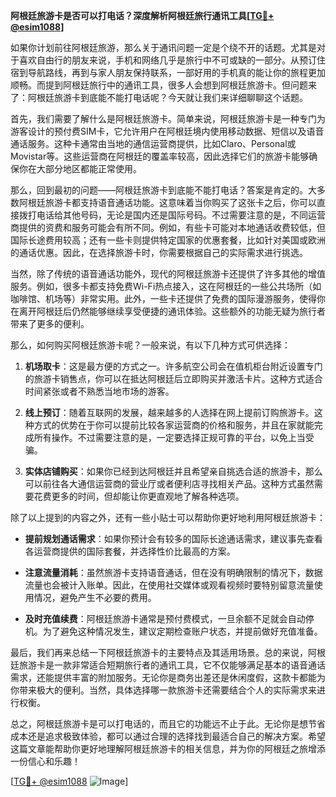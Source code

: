 **阿根廷旅游卡是否可以打电话？深度解析阿根廷旅行通讯工具[[TG💪+ @esim1088](https://t.me/s/esim1088)]**

如果你计划前往阿根廷旅游，那么关于通讯问题一定是个绕不开的话题。尤其是对于喜欢自由行的朋友来说，手机和网络几乎是旅行中不可或缺的一部分。从预订住宿到导航路线，再到与家人朋友保持联系，一部好用的手机真的能让你的旅程更加顺畅。而提到阿根廷旅行中的通讯工具，很多人会想到阿根廷旅游卡。但问题来了：阿根廷旅游卡到底能不能打电话呢？今天就让我们来详细聊聊这个话题。

首先，我们需要了解什么是阿根廷旅游卡。简单来说，阿根廷旅游卡是一种专门为游客设计的预付费SIM卡，它允许用户在阿根廷境内使用移动数据、短信以及语音通话服务。这种卡通常由当地的通信运营商提供，比如Claro、Personal或Movistar等。这些运营商在阿根廷的覆盖率较高，因此选择它们的旅游卡能够确保你在大部分地区都能正常使用。

那么，回到最初的问题——阿根廷旅游卡到底能不能打电话？答案是肯定的。大多数阿根廷旅游卡都支持语音通话功能。这意味着当你购买了这张卡之后，你可以直接拨打电话给其他号码，无论是国内还是国际号码。不过需要注意的是，不同运营商提供的资费和服务可能会有所不同。例如，有些卡可能对本地通话收费较低，但国际长途费用较高；还有一些卡则提供特定国家的优惠套餐，比如针对美国或欧洲的通话优惠。因此，在选择旅游卡时，你需要根据自己的实际需求进行挑选。

当然，除了传统的语音通话功能外，现代的阿根廷旅游卡还提供了许多其他的增值服务。例如，很多卡都支持免费Wi-Fi热点接入，这在阿根廷的一些公共场所（如咖啡馆、机场等）非常实用。此外，一些卡还提供了免费的国际漫游服务，使得你在离开阿根廷后仍然能够继续享受便捷的通讯体验。这些额外的功能无疑为旅行者带来了更多的便利。

那么，如何购买阿根廷旅游卡呢？一般来说，有以下几种方式可供选择：

1. **机场取卡**：这是最方便的方式之一。许多航空公司会在值机柜台附近设置专门的旅游卡销售点，你可以在抵达阿根廷后立即购买并激活卡片。这种方式适合时间紧张或者不熟悉当地市场的游客。

2. **线上预订**：随着互联网的发展，越来越多的人选择在网上提前订购旅游卡。这种方式的优势在于你可以提前比较各家运营商的价格和服务，并且在家就能完成所有操作。不过需要注意的是，一定要选择正规可靠的平台，以免上当受骗。

3. **实体店铺购买**：如果你已经到达阿根廷并且希望亲自挑选合适的旅游卡，那么可以前往各大通信运营商的营业厅或者便利店寻找相关产品。这种方式虽然需要花费更多的时间，但却能让你更直观地了解各种选项。

除了以上提到的内容之外，还有一些小贴士可以帮助你更好地利用阿根廷旅游卡：

- **提前规划通话需求**：如果你预计会有较多的国际长途通话需求，建议事先查看各运营商提供的国际套餐，并选择性价比最高的方案。
  
- **注意流量消耗**：虽然旅游卡支持语音通话，但在没有明确限制的情况下，数据流量也会被计入账单。因此，在使用社交媒体或观看视频时要特别留意流量使用情况，避免产生不必要的费用。

- **及时充值续费**：阿根廷旅游卡通常是预付费模式，一旦余额不足就会自动停机。为了避免这种情况发生，建议定期检查账户状态，并提前做好充值准备。

最后，我们再来总结一下阿根廷旅游卡的主要特点及其适用场景。总的来说，阿根廷旅游卡是一款非常适合短期旅行者的通讯工具，它不仅能够满足基本的语音通话需求，还能提供丰富的附加服务。无论你是商务出差还是休闲度假，这款卡都能为你带来极大的便利。当然，具体选择哪一款旅游卡还需要结合个人的实际需求来进行权衡。

总之，阿根廷旅游卡是可以打电话的，而且它的功能远不止于此。无论你是想节省成本还是追求极致体验，都可以通过合理的选择找到最适合自己的解决方案。希望这篇文章能帮助你更好地理解阿根廷旅游卡的相关信息，并为你的阿根廷之旅增添一份信心和乐趣！

[[TG💪+ @esim1088](https://t.me/s/esim1088) ![Image](https://i.postimg.cc/4NQfJmqS/Snipaste-2025-05-13-00-14-12.png)]
